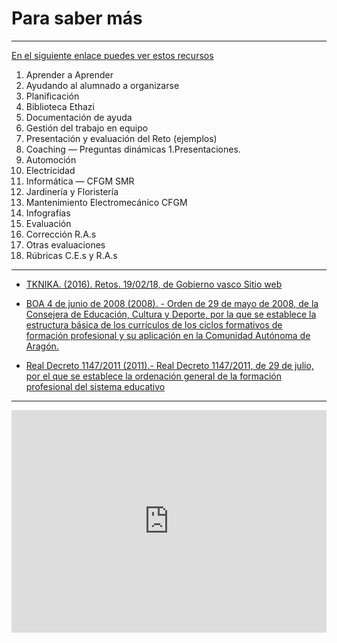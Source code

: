 # Para saber más
----
[En el siguiente enlace puedes ver estos recursos](https://drive.google.com/drive/folders/1gxSyS-I2cnyHRCsOk9lwSGVpEpOtBZPJ)

1. Aprender a Aprender
  1. Ayudando al alumnado a organizarse
  1. Planificación
  1. Biblioteca Ethazi
1. Documentación de ayuda
  1. Gestión del trabajo en equipo
  1. Presentación y evaluación del Reto (ejemplos)
  1. Coaching — Preguntas dinámicas
1.Presentaciones.
  1. Automoción
  1. Electricidad
  1. Informática — CFGM SMR
  1. Jardinería y Floristería
  1. Mantenimiento Electromecánico CFGM
1. Infografías
1. Evaluación
  1. Corrección R.A.s
  1. Otras evaluaciones
  1. Rúbricas C.E.s y R.A.s

  ----

* [TKNIKA. (2016). Retos. 19/02/18, de Gobierno vasco Sitio web](https://ethazi.tknika.eus/es/retos/)

* [BOA 4 de junio de 2008 (2008). - Orden de 29 de mayo de 2008, de la Consejera  de  Educación,  Cultura  y  Deporte,  por  la  que  se  establece  la estructura básica de los currículos de los ciclos formativos de formación profesional y su aplicación en la Comunidad Autónoma de Aragón.](http://benasque.aragob.es:443/cgi-bin/BOAE/BRSCGI?CMD=VEROBJ&MLKOB=273096394848)

* [Real Decreto 1147/2011 (2011).- Real Decreto 1147/2011, de 29 de julio,
por el que se establece la ordenación general de la formación profesional
del sistema educativo](https://www.boe.es/diario_boe/txt.php?id=BOE-A-2011-13118)

----------

<div style="width: 100%;"><div style="position: relative; padding-bottom: 70.6875%; padding-top: 0; height: 0;"><iframe frameborder="0" width="1600px" height="1131px" style="position: absolute; top: 0; left: 0; width: 100%; height: 100%;" src="https://view.genial.ly/5a7481dd7c329a104c0e479a" type="text/html" allowscriptaccess="always" allowfullscreen="true" scrolling="yes" allownetworking="all"></iframe> </div> </div>
